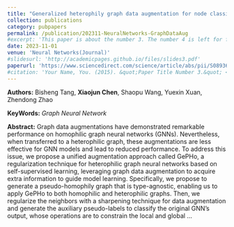 ```yaml
---
title: "Generalized heterophily graph data augmentation for node classification"
collection: publications
category: pubpapers
permalink: /publication/202311-NeuralNetworks-GraphDataAug
#excerpt: 'This paper is about the number 3. The number 4 is left for future work.'
date: 2023-11-01
venue: 'Neural Networks(Journal)'
#slidesurl: 'http://academicpages.github.io/files/slides3.pdf'
paperurl: 'https://www.sciencedirect.com/science/article/abs/pii/S0893608023005142'
#citation: 'Your Name, You. (2015). &quot;Paper Title Number 3.&quot; <i>Journal 1</i>. 1(3).'
---
```

**Authors:** Bisheng Tang, **Xiaojun Chen**, Shaopu Wang, Yuexin Xuan, Zhendong Zhao

**KeyWords:** *Graph Neural Network*

**Abstract:** Graph data augmentations have demonstrated remarkable performance on homophilic graph neural networks (GNNs). Nevertheless, when transferred to a heterophilic graph, these augmentations are less effective for GNN models and lead to reduced performance. To address this issue, we propose a unified augmentation approach called GePHo, a regularization technique for heterophilic graph neural networks based on self-supervised learning, leveraging graph data augmentation to acquire extra information to guide model learning. Specifically, we propose to generate a pseudo-homophily graph that is type-agnostic, enabling us to apply GePHo to both homophilic and heterophilic graphs. Then, we regularize the neighbors with a sharpening technique for data augmentation and generate the auxiliary pseudo-labels to classify the original GNN’s output, whose operations are to constrain the local and global …
